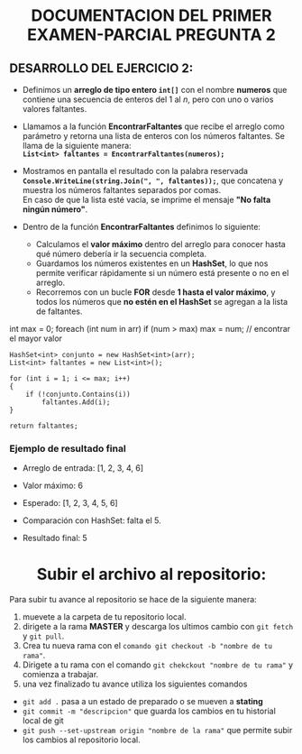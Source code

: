 <h1 align="center"> DOCUMENTACION DEL PRIMER EXAMEN-PARCIAL PREGUNTA 2 </h1>

## DESARROLLO DEL EJERCICIO 2:

- Definimos un **arreglo de tipo entero `int[]`** con el nombre **numeros** que contiene una secuencia de enteros del 1 al _n_, pero con uno o varios valores faltantes.

- Llamamos a la función **EncontrarFaltantes** que recibe el arreglo como parámetro y retorna una lista de enteros con los números faltantes. Se llama de la siguiente manera:  
  **`List<int> faltantes = EncontrarFaltantes(numeros);`**

- Mostramos en pantalla el resultado con la palabra reservada  
  **`Console.WriteLine(string.Join(", ", faltantes));`**, que concatena y muestra los números faltantes separados por comas.  
  En caso de que la lista esté vacía, se imprime el mensaje **"No falta ningún número"**.

- Dentro de la función **EncontrarFaltantes** definimos lo siguiente:
  - Calculamos el **valor máximo** dentro del arreglo para conocer hasta qué número debería ir la secuencia completa.
  - Guardamos los números existentes en un **HashSet**, lo que nos permite verificar rápidamente si un número está presente o no en el arreglo.
  - Recorremos con un bucle **FOR** desde **1 hasta el valor máximo**, y todos los números que **no estén en el HashSet** se agregan a la lista de faltantes.

int max = 0;
foreach (int num in arr)
if (num > max) max = num; // encontrar el mayor valor

    HashSet<int> conjunto = new HashSet<int>(arr);
    List<int> faltantes = new List<int>();

    for (int i = 1; i <= max; i++)
    {
        if (!conjunto.Contains(i))
            faltantes.Add(i);
    }

    return faltantes;

### Ejemplo de resultado final

- Arreglo de entrada: [1, 2, 3, 4, 6]

- Valor máximo: 6

- Esperado: [1, 2, 3, 4, 5, 6]

- Comparación con HashSet: falta el 5.

- Resultado final: 5

<h1 align="center">Subir el archivo al repositorio: </h1>

Para subir tu avance al repositorio se hace de la siguiente manera:

1. muevete a la carpeta de tu repositorio local.
2. dirigete a la rama **MASTER** y descarga los ultimos cambio con `git fetch` y `git pull`.
3. Crea tu nueva rama con el `comando git checkout -b "nombre de tu rama"`.
4. Dirigete a tu rama con el comando `git chekckout "nombre de tu rama"` y comienza a trabajar.
5. una vez finalizado tu avance utiliza los siguientes comandos

- `git add .` pasa a un estado de preparado o se mueven a **stating**
- `git commit -m "descripcion"` que guarda los cambios en tu historial local de git
- `git push --set-upstream origin "nombre de la rama"` que permite subir los cambios al repositorio local.
